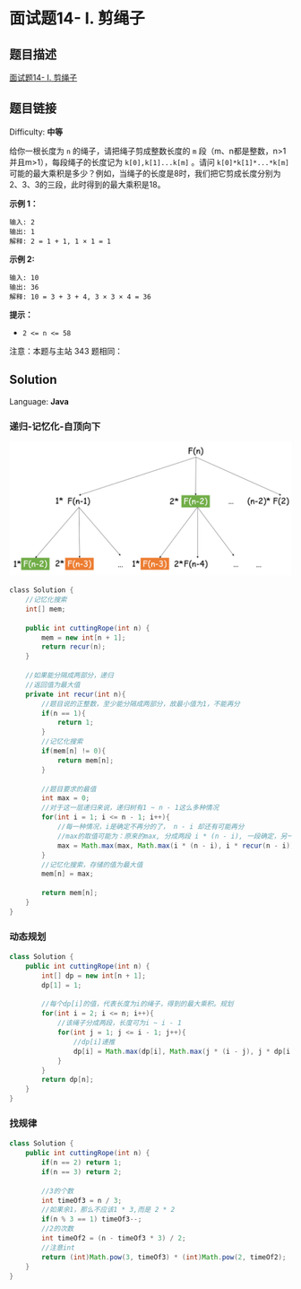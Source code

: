 # 面试题14- I. 剪绳子

## 题目描述

[面试题14- I. 剪绳子](https://leetcode-cn.com/problems/jian-sheng-zi-lcof/)

## 题目链接

Difficulty: **中等**

给你一根长度为 `n` 的绳子，请把绳子剪成整数长度的 `m` 段（m、n都是整数，n>1并且m>1），每段绳子的长度记为 `k[0],k[1]...k[m]` 。请问 `k[0]*k[1]*...*k[m]` 可能的最大乘积是多少？例如，当绳子的长度是8时，我们把它剪成长度分别为2、3、3的三段，此时得到的最大乘积是18。

**示例 1：**

```
输入: 2
输出: 1
解释: 2 = 1 + 1, 1 × 1 = 1
```

**示例 2:**

```
输入: 10
输出: 36
解释: 10 = 3 + 3 + 4, 3 × 3 × 4 = 36
```

**提示：**

* `2 <= n <= 58`

注意：本题与主站 343 题相同：

## Solution

Language: **Java**

### 递归-记忆化-自顶向下

![剪绳子1.png](../../_img/剪绳子1.png)

```java
​class Solution {
    //记忆化搜索
    int[] mem;

    public int cuttingRope(int n) {
        mem = new int[n + 1];
        return recur(n);
    }

    //如果能分隔成两部分，递归
    //返回值为最大值
    private int recur(int n){
        //题目说的正整数，至少能分隔成两部分，故最小值为1，不能再分
        if(n == 1){
            return 1;
        }
        //记忆化搜索
        if(mem[n] != 0){
            return mem[n];
        }

        //题目要求的最值
        int max = 0;
        //对于这一层递归来说，递归树有1 ~ n - 1这么多种情况
        for(int i = 1; i <= n - 1; i++){
            //每一种情况，i是确定不再分的了， n - i 却还有可能再分
            //max的取值可能为：原来的max, 分成两段 i * (n - i), 一段确定，另一段还能再分 i * recur(n - i)
            max = Math.max(max, Math.max(i * (n - i), i * recur(n - i)));
        }
        //记忆化搜索，存储的值为最大值
        mem[n] = max;

        return mem[n];
    }
}
```

### 动态规划

```java
class Solution {
    public int cuttingRope(int n) {
        int[] dp = new int[n + 1];
        dp[1] = 1;

        //每个dp[i]的值，代表长度为i的绳子，得到的最大乘积。规划
        for(int i = 2; i <= n; i++){
            //该绳子分成两段，长度可为i ~ i - 1
            for(int j = 1; j <= i - 1; j++){
                //dp[i]递推
                dp[i] = Math.max(dp[i], Math.max(j * (i - j), j * dp[i - j]));
            }
        }
        return dp[n];
    }
}
```

### 找规律

```java
class Solution {
    public int cuttingRope(int n) {
        if(n == 2) return 1;
        if(n == 3) return 2;

        //3的个数
        int timeOf3 = n / 3;
        //如果余1，那么不应该1 * 3,而是 2 * 2
        if(n % 3 == 1) timeOf3--;
        //2的次数
        int timeOf2 = (n - timeOf3 * 3) / 2;
        //注意int
        return (int)Math.pow(3, timeOf3) * (int)Math.pow(2, timeOf2);
    }
}
```